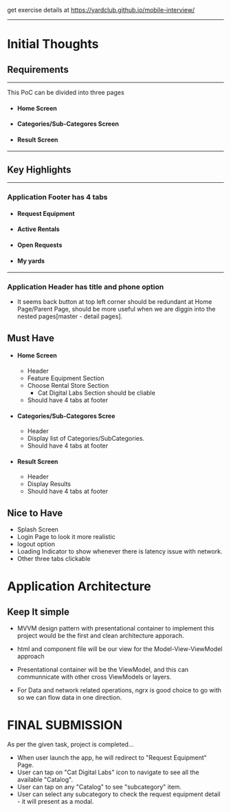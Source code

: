 get exercise details at https://yardclub.github.io/mobile-interview/

***
# Initial Thoughts 
## Requirements
***
This PoC can be divided into three pages

* #### Home Screen 
* #### Categories/Sub-Categores Screen
* #### Result Screen

***
## Key Highlights
***
### Application Footer has 4 tabs

* #### Request Equipment 
* #### Active Rentals
* #### Open Requests
* #### My yards
***
### Application Header has title and phone option 
* It seems back button at top left corner should be redundant at Home Page/Parent Page, should be more useful when we are diggin into the nested pages[master - detail pages].

## Must Have
* #### Home Screen 
    * Header 
    * Feature Equipment Section
    * Choose Rental Store Section 
        * Cat Digital Labs Section should be cliable
    * Should have 4 tabs at footer    

* #### Categories/Sub-Categores Scree
    * Header 
    * Display list of Categories/SubCategories.
    * Should have 4 tabs at footer

* #### Result Screen
    * Header 
    * Display Results
    * Should have 4 tabs at footer

## Nice to Have
* Splash Screen
* Login Page to look it more realistic 
* logout option
* Loading Indicator to show whenever  there is latency issue with network.
* Other three tabs clickable 

# Application Architecture
## Keep It simple 

* MVVM design pattern with presentational container to implement this project would be the first and clean architecture apporach.

* html and component file will be our view for the Model-View-ViewModel approach

* Presentational container will be the ViewModel, and this can communnicate with other cross ViewModels or layers.

* For Data and network related operations, ngrx is good choice to go with so we can flow data in one direction.


# FINAL SUBMISSION

As per the given task, project is completed...

* When user launch the app, he will redirect to  "Request Equipment" Page.
* User can tap on "Cat Digital Labs" icon to navigate to see all the available "Catalog". 
* User can tap on any "Catalog" to see "subcategory" item.
* User can select any subcategory to check the request equipment detail - it will present as a modal. 

